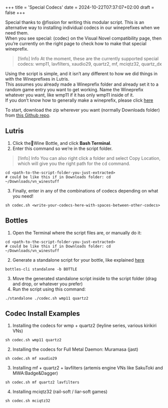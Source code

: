 +++
title = 'Special Codecs'
date = 2024-10-22T07:37:07+02:00
draft = false
+++

Special thanks to @fission for writing this modular script. This is an alternative way to installing individual codecs in our wineprefixes when we need them.\
When you see special: (codec) on the Visual Novel compatibility page, then you’re currently on the right page to check how to make that special wineprefix.

> [!info] Info
> At the moment, these are the currently supported special codecs:
> wmp11, lavfilters, xaudio29, quartz2, mf, mciqtz32, quartz_dx

Using the script is simple, and it isn’t any different to how we did things in with the Wineprefixes in Lutris.\
This assumes you already made a Wineprefix folder and already set it to a random game entry you want to get working. Name the Wineprefix whatever you want, like wmp11 if it has only wmp11 inside of it.\
If you don’t know how to generally make a wineprefix, please click [here](/linux/wineprefixes)

To start, download the zip wherever you want (normally Downloads folder) from [this Github repo](https://github.com/b-fission/vn_winestuff/).

## Lutris

1. Click the🍷Wine Bottle, and click **Bash Terminal**.
2. Enter this command so we’re in the script folder.

> [!info] Info
> You can also right click a folder and select Copy Location, which will give you the right path for the cd command.

```
cd <path-to-the-script-folder-you-just-extracted>
# could be like this if in Downloads folder: cd ~/Downloads/vn_winestuff
```

3. Finally, enter in any of the combinations of codecs depending on what you need!

```
sh codec.sh <write-your-codecs-here-with-spaces-between-other-codecs>
```

## Bottles

1. Open the Terminal where the script files are, or manually do it:

```
cd <path-to-the-script-folder-you-just-extracted>
# could be like this if in Downloads folder: cd ~/Downloads/vn_winestuff
```

2. Generate a standalone script for your bottle, like explained [here](https://docs.usebottles.com/advanced/cli)

```
bottles-cli standalone -b BOTTLE
```

3. Move the generated standalone script inside to the script folder (drag and drop, or whatever you prefer)
4. Run the script using this command:

```
./standalone ./codec.sh wmp11 quartz2
```

## Codec Install Examples

1. Installing the codecs for wmp + quartz2 (leyline series, various kirikiri VNs)

```
sh codec.sh wmp11 quartz2
```

2. Installing the codecs for Full Metal Daemon: Muramasa (jast)

```
sh codec.sh mf xaudio29
```

3. Installing mf + quartz2 + lavfilters (artemis engine VNs like SakuToki and MWA:Badge&Dagger)

```
sh codec.sh mf quartz2 lavfilters
```

4. Installing mciqtz32 (rail-soft / liar-soft games)

```
sh codec.sh mciqtz32
```
